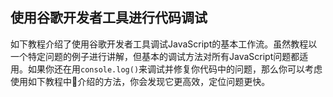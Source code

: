 ## 使用谷歌开发者工具进行代码调试

如下教程介绍了使用谷歌开发者工具调试JavaScript的基本工作流。虽然教程以一个特定问题的例子进行讲解，但基本的调试方法对所有JavaScript问题都适用。如果你还在用`console.log()`来调试并修复你代码中的问题，那么你可以考虑使用如下教程中介绍的方法，你会发现它更高效，定位问题更快。


